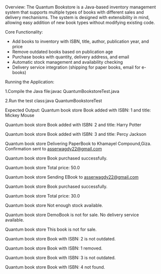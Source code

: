 Overview:
The Quantum Bookstore is a Java-based inventory management system that supports multiple types of books with different sales and delivery mechanisms. The system is designed with extensibility in mind, allowing easy addition of new book types without modifying existing code.

Core Functionality:
- Add books to inventory with ISBN, title, author, publication year, and price
- Remove outdated books based on publication age
- Purchase books with quantity, delivery address, and email
- Automatic stock management and availability checking
- Delivery service integration (shipping for paper books, email for e-books)

Running the Application:

1.Compile the Java file:javac QuantumBookstoreTest.java

2.Run the test class:java QuantumBookstoreTest

Expected Output:
Quantum book store Book added with ISBN: 1 and title: Mickey Mouse

Quantum book store Book added with ISBN: 2 and title: Harry Potter

Quantum book store Book added with ISBN: 3 and title: Percy Jackson

Quantum book store Delivering PaperBook to Khamayel Compound,Giza. Confirmation sent to asserwagdy22@gmail.com

Quantum book store Book purchased successfully.

Quantum book store Total price: 50.0

Quantum book store Sending EBook to asserwagdy22@gmail.com

Quantum book store Book purchased successfully.

Quantum book store Total price: 30.0

Quantum book store Not enough stock available.

Quantum book store DemoBook is not for sale. No delivery service available.

Quantum book store This book is not for sale.

Quantum book store Book with ISBN: 2 is not outdated.

Quantum book store Book with ISBN: 1 removed.

Quantum book store Book with ISBN: 3 is not outdated.

Quantum book store Book with ISBN: 4 not found.
